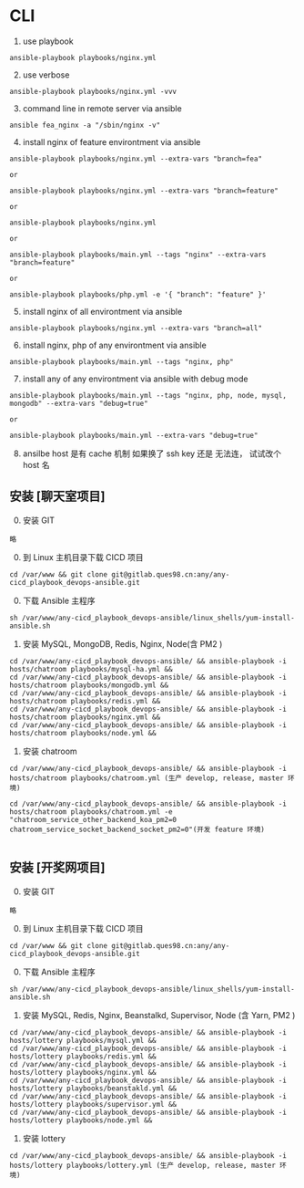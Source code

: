
# CLI

1. use playbook
```
ansible-playbook playbooks/nginx.yml
```

2. use verbose
```
ansible-playbook playbooks/nginx.yml -vvv
```

3. command line in remote server via ansible
```
ansible fea_nginx -a "/sbin/nginx -v"
```

4. install nginx of feature environtment via ansible
```
ansible-playbook playbooks/nginx.yml --extra-vars "branch=fea"

or 

ansible-playbook playbooks/nginx.yml --extra-vars "branch=feature"

or

ansible-playbook playbooks/nginx.yml

or

ansible-playbook playbooks/main.yml --tags "nginx" --extra-vars "branch=feature"

or

ansible-playbook playbooks/php.yml -e '{ "branch": "feature" }'
```

5. install nginx of all environtment via ansible
```
ansible-playbook playbooks/nginx.yml --extra-vars "branch=all"
```

6. install nginx, php of any environtment via ansible
```
ansible-playbook playbooks/main.yml --tags "nginx, php"
```

7. install any of any environtment via ansible with debug mode
```
ansible-playbook playbooks/main.yml --tags "nginx, php, node, mysql, mongodb" --extra-vars "debug=true"

or 

ansible-playbook playbooks/main.yml --extra-vars "debug=true"

```

8. ansilbe host 是有 cache 机制 如果换了 ssh key 还是 无法连， 试试改个 host 名


## 安装 [聊天室项目]

0. 安装 GIT
```
略
```

0. 到 Linux 主机目录下载 CICD 项目
```
cd /var/www && git clone git@gitlab.ques98.cn:any/any-cicd_playbook_devops-ansible.git
```

0. 下载 Ansible 主程序
```
sh /var/www/any-cicd_playbook_devops-ansible/linux_shells/yum-install-ansible.sh
```


1. 安装 MySQL, MongoDB, Redis, Nginx, Node(含 PM2 )
```
cd /var/www/any-cicd_playbook_devops-ansible/ && ansible-playbook -i hosts/chatroom playbooks/mysql-ha.yml && 
cd /var/www/any-cicd_playbook_devops-ansible/ && ansible-playbook -i hosts/chatroom playbooks/mongodb.yml && 
cd /var/www/any-cicd_playbook_devops-ansible/ && ansible-playbook -i hosts/chatroom playbooks/redis.yml && 
cd /var/www/any-cicd_playbook_devops-ansible/ && ansible-playbook -i hosts/chatroom playbooks/nginx.yml && 
cd /var/www/any-cicd_playbook_devops-ansible/ && ansible-playbook -i hosts/chatroom playbooks/node.yml && 

```

1. 安装 chatroom
```
cd /var/www/any-cicd_playbook_devops-ansible/ && ansible-playbook -i hosts/chatroom playbooks/chatroom.yml (生产 develop, release, master 环境)

cd /var/www/any-cicd_playbook_devops-ansible/ && ansible-playbook -i hosts/chatroom playbooks/chatroom.yml -e "chatroom_service_other_backend_koa_pm2=0 chatroom_service_socket_backend_socket_pm2=0"(开发 feature 环境)


```


## 安装 [开奖网项目]

0. 安装 GIT
```
略
```

0. 到 Linux 主机目录下载 CICD 项目
```
cd /var/www && git clone git@gitlab.ques98.cn:any/any-cicd_playbook_devops-ansible.git
```

0. 下载 Ansible 主程序
```
sh /var/www/any-cicd_playbook_devops-ansible/linux_shells/yum-install-ansible.sh
```


1. 安装 MySQL, Redis, Nginx, Beanstalkd, Supervisor, Node (含 Yarn, PM2 )
```
cd /var/www/any-cicd_playbook_devops-ansible/ && ansible-playbook -i hosts/lottery playbooks/mysql.yml && 
cd /var/www/any-cicd_playbook_devops-ansible/ && ansible-playbook -i hosts/lottery playbooks/redis.yml && 
cd /var/www/any-cicd_playbook_devops-ansible/ && ansible-playbook -i hosts/lottery playbooks/nginx.yml && 
cd /var/www/any-cicd_playbook_devops-ansible/ && ansible-playbook -i hosts/lottery playbooks/beanstakld.yml && 
cd /var/www/any-cicd_playbook_devops-ansible/ && ansible-playbook -i hosts/lottery playbooks/supervisor.yml && 
cd /var/www/any-cicd_playbook_devops-ansible/ && ansible-playbook -i hosts/lottery playbooks/node.yml && 

```

1. 安装 lottery
```
cd /var/www/any-cicd_playbook_devops-ansible/ && ansible-playbook -i hosts/lottery playbooks/lottery.yml (生产 develop, release, master 环境)



```
